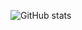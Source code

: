 ![GitHub stats](https://github-readme-stats.vercel.app/api?username=eeelbrens\&show_icons=true\&rank_icon=github\&hide_title=true\&show=prs_merged\&hide=prs\&bg_color=1e1e2e&text_color=cdd6f4&icon_color=cba6f7&title_color=cba6f7)
